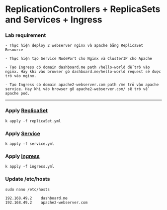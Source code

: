 # ReplicationControllers + ReplicaSets and Services + Ingress

### Lab requirement

```vi
- Thực hiện deploy 2 webserver nginx và apache bằng ReplicaSet Resource

- Thực hiện tạo Service NodePort cho Nginx và ClusterIP cho Apache

- Tạo Ingress có domain dashboard.me path /hello-world để trỏ vào nginx. Hay khi vào browser gõ dashboard.me/hello-world request sẽ được trỏ vào nginx.

- Tạo Ingress có domain apache2-webserver.com path /me trỏ vào apache service. Hay khi vào browser gõ apache2-webserver.com/ sẽ trỏ về apache pod.
```

***

### Apply [ReplicaSet](./replicaSet.yml)

`
k apply -f replicaSet.yml
`

### Apply [Service](./service.yml)

`
k apply -f service.yml
`

### Apply [Ingress](ingress.yml)

`
k apply -f ingress.yml
`

### Update <b>/etc/hosts</b>

```
sudo nano /etc/hosts

192.168.49.2    dashboard.me
192.168.49.2    apache2-webserver.com
```
